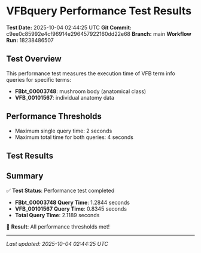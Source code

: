 # VFBquery Performance Test Results

**Test Date:** 2025-10-04 02:44:25 UTC
**Git Commit:** c9ee0c85992e4cf96914e296457922160dd22e68
**Branch:** main
**Workflow Run:** 18238486507

## Test Overview

This performance test measures the execution time of VFB term info queries for specific terms:

- **FBbt_00003748**: mushroom body (anatomical class)
- **VFB_00101567**: individual anatomy data

## Performance Thresholds

- Maximum single query time: 2 seconds
- Maximum total time for both queries: 4 seconds

## Test Results



## Summary

✅ **Test Status**: Performance test completed

- **FBbt_00003748 Query Time**: 1.2844 seconds
- **VFB_00101567 Query Time**: 0.8345 seconds
- **Total Query Time**: 2.1189 seconds

🎉 **Result**: All performance thresholds met!

---
*Last updated: 2025-10-04 02:44:25 UTC*
